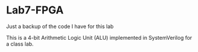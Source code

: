 # Lab7-FPGA
Just a backup of the code I have for this lab

This is a 4-bit Arithmetic Logic Unit (ALU) implemented in SystemVerilog for a class lab.
